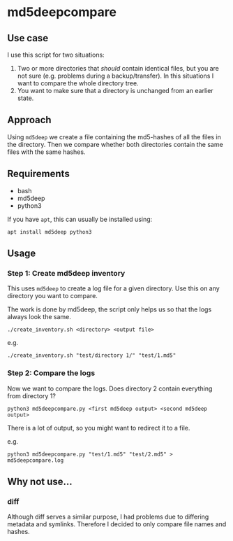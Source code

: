 # md5deepcompare

## Use case

I use this script for two situations:

1. Two or more directories that *should* contain identical files, but you are not sure (e.g. problems during a backup/transfer). In this situations I want to compare the whole directory tree.
2. You want to make sure that a directory is unchanged from an earlier state. 

## Approach

Using `md5deep` we create a file containing the md5-hashes of all the files in the directory. Then we compare whether both directories contain the same files with the same hashes.

## Requirements

- bash
- md5deep
- python3

If you have `apt`, this can usually be installed using:

`apt install md5deep python3`

## Usage

### Step 1: Create md5deep inventory

This uses `md5deep` to create a log file for a given directory. Use this on any directory you want to compare. 

The work is done by md5deep, the script only helps us so that the logs always look the same.

	./create_inventory.sh <directory> <output file>

e.g.

	./create_inventory.sh "test/directory 1/" "test/1.md5"

### Step 2: Compare the logs

Now we want to compare the logs. Does directory 2 contain everything from directory 1?

    python3 md5deepcompare.py <first md5deep output> <second md5deep output>

There is a lot of output, so you might want to redirect it to a file.

e.g.

    python3 md5deepcompare.py "test/1.md5" "test/2.md5" > md5deepcompare.log

## Why not use...

### diff

Although diff serves a similar purpose, I had problems due to differing metadata and symlinks. Therefore I decided to only compare file names and hashes.

